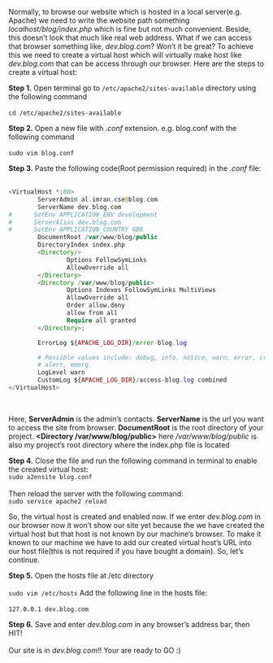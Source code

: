 Normally, to browse our website which is hosted in a local server(e.g. Apache) we need to write the website path something *localhost/blog/index.php* which is fine but not much convenient. Beside, this doesn’t look that much like real web address. What if we can access that browser something like, *dev.blog.com*? Won’t it be great? To achieve this we need to create a virtual host which will virtually make host like *dev.blog.com* that can be access through our browser. Here are the steps to create a virtual host:<br>**Step 1.** Open terminal go to `/etc/apache2/sites-available` directory using the following command<br><br>`cd /etc/apache2/sites-available`<br>**Step 2.** Open a new file with *.conf* extension. e.g. blog.conf with the following command<br><br>`sudo vim blog.conf`<br>**Step 3.** Paste the following code(Root permission required) in the *.conf* file:<br><br>```php<VirtualHost *:80>        ServerAdmin al.imran.cse@blog.com        ServerName dev.blog.com#      SetEnv APPLICATION_ENV development#      ServerAlias dev.blog.com#      SetEnv APPLICATION_COUNTRY GBR        DocumentRoot /var/www/blog/public        DirectoryIndex index.php        <Directory/>                Options FollowSymLinks                AllowOverride all        </Directory>        <Directory /var/www/blog/public>                Options Indexes FollowSymLinks MultiViews                AllowOverride all                Order allow,deny                allow from all                Require all granted        </Directory>;        ErrorLog ${APACHE_LOG_DIR}/error-blog.log        # Possible values include: debug, info, notice, warn, error, crit,        # alert, emerg.        LogLevel warn        CustomLog ${APACHE_LOG_DIR}/access-blog.log combined</VirtualHost>```<br>Here, **ServerAdmin** is the admin’s contacts. **ServerName** is the url you want to access the site from browser. **DocumentRoot** is the root directory of your project. **&lt;Directory /var/www/blog/public&gt;** here */var/www/blog/public* is also my project’s root directory where the index.php file is located<br>**Step 4.** Close the file and run the following command in terminal to enable the created virtual host: <br>`sudo a2ensite blog.conf`<br><br>Then reload the server with the following command: <br>`sudo service apache2 reload`So, the virtual host is created and enabled now. If we enter *dev.blog.com* in our browser now it won’t show our site yet because the we have created the virtual host but that host is not known by our machine’s browser. To make it known to our machine we have to add our created virtual host’s URL into our host file(this is not required if you have bought a domain). So, let’s continue.<br>**Step 5.** Open the hosts file at /etc directory<br><br>`sudo vim /etc/hosts`Add the following line in the hosts file:<br><br>`127.0.0.1 dev.blog.com`**Step 6.** Save and enter *dev.blog.com* in any browser’s address bar, then HIT!<br><br>Our site is in *dev.blog.com*!! Your are ready to GO :)